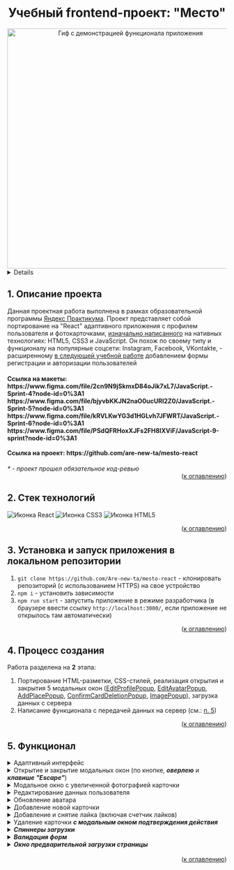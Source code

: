 <h1 align="center">Учебный frontend-проект: "Место"</h1>

<div align="center">
    <img src="https://user-images.githubusercontent.com/108838349/212987501-fb372d45-e9c6-43c6-8f18-7cb212535021.gif" width="550" alt="Гиф с демонстрацией функционала приложения">
 </div>

<a name="summary">
<details>
  <summary>Оглавление</summary>
  <ol>
    <li><a href="#project-description">Описание проекта</a></li>
    <li><a href="#technologies">Стек технологий</a></li>
    <li><a href="#installation">Установка и запуск приложения в локальном репозитории</a></li>
    <li><a href="#establishing">Процесс создания</a></li>
    <ul>
      <li><a href="#tasks-and-problems">Основные задачи, проблемы и их решение</a></li>
    </ul>
    <li><a href="#functionality">Функционал</a></li>
    <li><a href="#enhancement">Планы по улучшению</a></li>
  </ol>
</details>
</a>

<a name="project-description"><h2>1. Описание проекта</h2></a>
Данная проектная работа выполнена в рамках образовательной программы <a href="https://practicum.yandex.ru/">Яндекс Практикума</a>. Проект представляет собой портирование на "React" адаптивного приложения с профилем пользователя и фотокарточками, <a href="https://github.com/Are-new-ta/mesto">изначально написанного</a> на нативных технологиях: HTML5, CSS3 и JavaScript. Он похож по своему типу и функционалу на популярные соцсети: Instagram, Facebook, VKontakte, - расширенному <a href="https://github.com/Are-new-ta/react-mesto-auth">в следующей учебной работе</a> добавлением формы регистрации и авторизации пользователей

<h4>Ссылка на макеты:
<br>
https://www.figma.com/file/2cn9N9jSkmxD84oJik7xL7/JavaScript.-Sprint-4?node-id=0%3A1
https://www.figma.com/file/bjyvbKKJN2naO0ucURl2Z0/JavaScript.-Sprint-5?node-id=0%3A1
https://www.figma.com/file/kRVLKwYG3d1HGLvh7JFWRT/JavaScript.-Sprint-6?node-id=0%3A1
https://www.figma.com/file/PSdQFRHoxXJFs2FH8IXViF/JavaScript-9-sprint?node-id=0%3A1
<br>
<br>
Ссылка на проект: https://github.com/are-new-ta/mesto-react</h4>
<i>* - проект прошел обязательное код-ревью</i>

<div align="right">(<a href="#summary">к оглавлению</a>)</div>

<a name="technologies"><h2>2. Стек технологий</h2></a>
<span>
  <img src="https://img.shields.io/badge/React-20232A?style=for-the-badge&logo=react&logoColor=61DAFB" alt="Иконка React">
  <img src="https://img.shields.io/badge/CSS3-1572B6?style=for-the-badge&logo=css3&logoColor=white" alt="Иконка CSS3">
  <img src="https://img.shields.io/badge/HTML5-E34F26?style=for-the-badge&logo=html5&logoColor=white" alt="Иконка HTML5">
</span>

<div align="right">(<a href="#summary">к оглавлению</a>)</div>

<a name="installation"><h2>3. Установка и запуск приложения в локальном репозитории</h2></a>
1. `git clone https://github.com/Are-new-ta/mesto-react` - клонировать репозиторий (с использованием HTTPS) на свое устройство
2. `npm i` - установить зависимости
3. `npm run start` - запустить приложение в режиме разработчика (в браузере ввести ссылку `http://localhost:3000/`, если приложение не открылось там автоматически)

<div align="right">(<a href="#summary">к оглавлению</a>)</div>

<a name="establishing"><h2>4. Процесс создания</h2></a>
Работа разделена на <b>2</b> этапа:
1. Портирование  HTML-разметки, CSS-стилей, реализация открытия и закрытия 5 модальных окон (<a href="https://github.com/Are-new-ta/mesto-react/blob/main/src/components/EditProfilePopup.js">EditProfilePopup</a>, <a href="https://github.com/Are-new-ta/mesto-react/blob/main/src/components/EditAvatarPopup.js">EditAvatarPopup</a>, <a href="https://github.com/Are-new-ta/mesto-react/blob/main/src/components/AddPlacePopup.js">AddPlacePopup</a>, <a href="https://github.com/Are-new-ta/mesto-react/blob/main/src/components/ConfirmationDeleteCardPopup.js">ConfirmCardDeletionPopup</a>, <a href="https://github.com/Are-new-ta/mesto-react/blob/main/src/components/ImagePopup.js">ImagePopup</a>), загрузка данных с сервера
2. Написание функционала с передачей данных на сервер (см.: <a href=#functionality>п. 5</a>)

<div align="right">(<a href="#summary">к оглавлению</a>)</div>

<a name="functionality"><h2>5. Функционал</h2></a>
<details>
  <summary>Адаптивный интерфейс</summary>
    <img width="500" src="https://user-images.githubusercontent.com/108838349/217289303-fd836d5f-abf1-4d6a-8d7b-2b41f0c4734e.gif" alt="Гиф с демонстрацией адаптивного интерфейса">
 </details>

<details>
  <summary>Открытие и закрытие модальных окон (по кнопке, <b><i>оверлею</i></b> и <b><i>клавише "Escape"</i></b>)</summary>
    <img width="500" src="https://user-images.githubusercontent.com/108838349/217289368-df72dcca-e73c-4768-b33c-f66db4452bf7.gif" alt="Гиф с демонстрацией открытия и закрытия модального окна">
 </details>

<details>
  <summary>Модальное окно с увеличенной фотографией карточки</summary>
      <img width="500" src="https://user-images.githubusercontent.com/108838349/217289368-df72dcca-e73c-4768-b33c-f66db4452bf7.gif" alt="Гиф с демонстрацией модального окна с увеличенной фотографией карточки">
  </details>

<details>
  <summary>Редактирование данных пользователя</summary>
    <img width="500" src="https://user-images.githubusercontent.com/108838349/217289416-7c8d6ac5-cd93-4168-9050-8d45bf3d706c.gif" alt="Гиф с демонстрацией редактирования данных пользователя">
 </details>

<details>
  <summary>Обновление аватара</summary>
     <img width="500" src="https://user-images.githubusercontent.com/108838349/217289431-c797d287-496a-4f89-84b4-945472def51f.gif" alt="Гиф с демонстрацией обновления аватара пользователя">
</details>

<details>
  <summary>Добавление новой карточки</summary>
     <img width="500" src="https://user-images.githubusercontent.com/108838349/217289446-f6a99f25-4437-4c05-b79e-10da27638552.gif" alt="Гиф с демонстрацией добавления новой карточки">
</details>

<details>
  <summary>Добавление и снятие лайка (включая счетчик лайков)</summary>
     <img width="500" src="https://user-images.githubusercontent.com/108838349/217289475-13df3b35-8afb-4467-98c8-f0ee0db27206.gif" alt="Гиф с демонстрацией добавления и снятия лайка (включая счетчик лайков)">
 </details>

<details>
  <summary>Удаление карточки <b><i>с модальным окном подтверждения действия</i></b></summary>
      <img width="500" src="https://user-images.githubusercontent.com/108838349/217289535-07d5ea67-1ce2-4bff-b742-8d83932d2fae.gif" alt="Гиф с демонстрацией удаления карточки">
</details>

<details>
  <summary><b><i>Спиннеры загрузки</i></b></summary>
    <img width="500" src="https://user-images.githubusercontent.com/108838349/217289431-c797d287-496a-4f89-84b4-945472def51f.gif" alt="Гиф с демонстрацией спиннера загрузки на примере модального окна с обновлением аватара">
</details>

<details>
  <summary><b><i>Валидация форм</i></b></summary>
     <img width="500" src="https://user-images.githubusercontent.com/108838349/217289431-c797d287-496a-4f89-84b4-945472def51f.gif" alt="Гиф с демонстрацией валидации формы на примере модального окна с обновлением аватара">
</details>

<details>
  <summary><b><i>Окно предварительной загрузки страницы</i></b></summary>
     <img width="500" src="https://user-images.githubusercontent.com/108838349/217289596-e7de44b9-843b-4cda-8997-b4c103f8ea22.gif" alt="Гиф с демонстрацией окна предварительной загрузки страницы">
 </details>
<br>

<div align="right">(<a href="#summary">к оглавлению</a>)</div>
